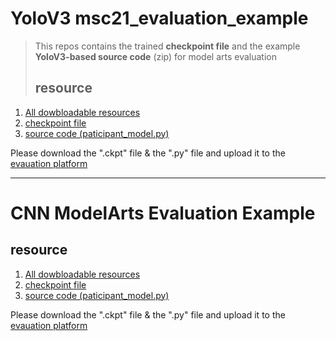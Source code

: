 # YoloV3 msc21_evaluation_example
> This repos contains the trained **checkpoint file** and the example **YoloV3-based source code** (zip) for model arts evaluation
> ## resource
1. [All dowbloadable resources](https://github.com/MindSporeChallenge21/CNN_evaluation_example/releases/tag/v1.0)
2. [checkpoint file](https://github.com/MindSporeChallenge21/CNN_evaluation_example/releases/download/v1.0/bamboo_conv.ckpt)
3. [source code (paticipant_model.py)](https://github.com/MindSporeChallenge21/CNN_evaluation_example/releases/download/v1.0/participant_model.py)

Please download the ".ckpt" file & the ".py" file and upload it to the [evauation platform](https://mindsporechallenge.com/submission)

---
# CNN ModelArts Evaluation Example
## resource
1. [All dowbloadable resources](https://github.com/MindSporeChallenge21/CNN_evaluation_example/releases/tag/v1.0)
2. [checkpoint file](https://github.com/MindSporeChallenge21/CNN_evaluation_example/releases/download/v1.0/bamboo_conv.ckpt)
3. [source code (paticipant_model.py)](https://github.com/MindSporeChallenge21/CNN_evaluation_example/releases/download/v1.0/participant_model.py)

Please download the ".ckpt" file & the ".py" file and upload it to the [evauation platform](https://mindsporechallenge.com/submission)

